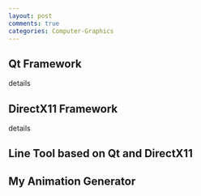 ```yaml
---
layout: post
comments: true
categories: Computer-Graphics
---
```


## Qt Framework

details

## DirectX11 Framework

details

## Line Tool based on Qt and DirectX11

## My Animation Generator